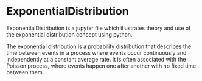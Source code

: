 # ExponentialDistribution

ExponentialDistribution is a jupyter file which illustrates theory and use of the exponential distribution concept using python.

The exponential distribution is a probability distribution that describes the time between events in a process where events occur continuously and independently at a constant average rate. 
It is often associated with the Poisson process, where events happen one after another with no fixed time between them.
